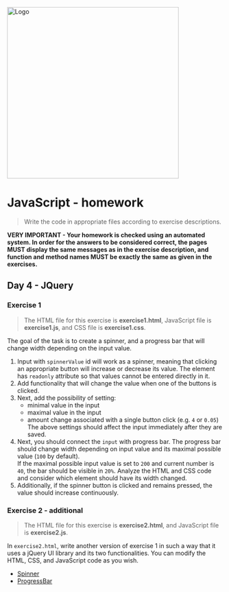 <img alt="Logo" src="http://coderslab.pl/svg/logo-coderslab.svg" width="400">

# JavaScript - homework
> Write the code in appropriate files according to exercise descriptions.

**VERY IMPORTANT - Your homework is checked using an automated system. In order for the answers to be considered correct, the pages MUST display the same messages as in the exercise description, and function and method names MUST be exactly the same as given in the exercises.**

## Day 4 - JQuery

### Exercise 1

> The HTML file for this exercise is **exercise1.html**, JavaScript file is **exercise1.js**, and CSS file is **exercise1.css**.

The goal of the task is to create a spinner, and a progress bar that will change width depending on the input value.

1. Input with `spinnerValue` id will work as a spinner, meaning that clicking an appropriate button will increase or decrease its value.
   The element has `readonly` attribute so that values cannot be entered directly in it.
2. Add functionality that will change the value when one of the buttons is clicked.  
3. Next, add the possibility of setting:  
   * minimal value in the input
   * maximal value in the input
   * amount change associated with a single button click (e.g. `4` or `0.05`)
   The above settings should affect the input immediately after they are saved.
4. Next, you should connect the `input` with progress bar. The progress bar should change width depending on input value and its maximal possible value (`100` by default).  
   If the maximal possible input value is set to `200` and current number is `40`, the bar should be visible in `20%`.
   Analyze the HTML and CSS code and consider which element should have its width changed.
5. Additionally, if the spinner button is clicked and remains pressed, the value should increase continuously.

### Exercise 2 - additional

> The HTML file for this exercise is **exercise2.html**, and JavaScript file is **exercise2.js**.

In `exercise2.html`, write another version of exercise 1 in such a way that it uses a jQuery UI library and its two functionalities.
You can modify the HTML, CSS, and JavaScript code as you wish.  

* [Spinner](https://jqueryui.com/spinner/)
* [ProgressBar](https://jqueryui.com/progressbar/)
